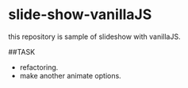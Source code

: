 # slide-show-vanillaJS
this repository is sample of slideshow with vanillaJS.

##TASK
- refactoring.
- make another animate options.
